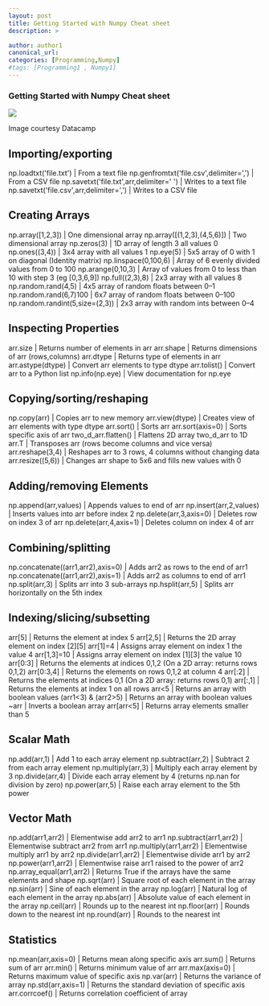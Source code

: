```yaml
---
layout: post
title: Getting Started with Numpy Cheat sheet
description: >

author: author1
canonical_url:
categories: [Programming,Numpy]
#tags: [Programming1 , Numpy1]
---
```

### Getting Started with Numpy Cheat sheet


![](/Tathastu/images/2018/numpy/datacamp.PNG)

Image courtesy Datacamp

## Importing/exporting

np.loadtxt('file.txt') | From a text file
np.genfromtxt('file.csv',delimiter=',') | From a CSV file
np.savetxt('file.txt',arr,delimiter=' ') | Writes to a text file
np.savetxt('file.csv',arr,delimiter=',') | Writes to a CSV file

## Creating Arrays

np.array([1,2,3]) | One dimensional array
np.array([(1,2,3),(4,5,6)]) | Two dimensional array
np.zeros(3) | 1D array of length 3 all values 0
np.ones((3,4)) | 3x4 array with all values 1
np.eye(5) | 5x5 array of 0 with 1 on diagonal (Identity matrix)
np.linspace(0,100,6) | Array of 6 evenly divided values from 0 to 100
np.arange(0,10,3) | Array of values from 0 to less than 10 with step 3 (eg [0,3,6,9])
np.full((2,3),8) | 2x3 array with all values 8
np.random.rand(4,5) | 4x5 array of random floats between 0–1
np.random.rand(6,7)100 | 6x7 array of random floats between 0–100
np.random.randint(5,size=(2,3)) | 2x3 array with random ints between 0–4

## Inspecting Properties

arr.size | Returns number of elements in arr
arr.shape | Returns dimensions of arr (rows,columns)
arr.dtype | Returns type of elements in arr
arr.astype(dtype) | Convert arr elements to type dtype
arr.tolist() | Convert arr to a Python list
np.info(np.eye) | View documentation for np.eye

## Copying/sorting/reshaping

np.copy(arr) | Copies arr to new memory
arr.view(dtype) | Creates view of arr elements with type dtype
arr.sort() | Sorts arr
arr.sort(axis=0) | Sorts specific axis of arr
two_d_arr.flatten() | Flattens 2D array two_d_arr to 1D
arr.T | Transposes arr (rows become columns and vice versa)
arr.reshape(3,4) | Reshapes arr to 3 rows, 4 columns without changing data
arr.resize((5,6)) | Changes arr shape to 5x6 and fills new values with 0

## Adding/removing Elements

np.append(arr,values) | Appends values to end of arr
np.insert(arr,2,values) | Inserts values into arr before index 2
np.delete(arr,3,axis=0) | Deletes row on index 3 of arr
np.delete(arr,4,axis=1) | Deletes column on index 4 of arr

## Combining/splitting

np.concatenate((arr1,arr2),axis=0) | Adds arr2 as rows to the end of arr1
np.concatenate((arr1,arr2),axis=1) | Adds arr2 as columns to end of arr1
np.split(arr,3) | Splits arr into 3 sub-arrays
np.hsplit(arr,5) | Splits arr horizontally on the 5th index

## Indexing/slicing/subsetting

arr[5] | Returns the element at index 5
arr[2,5] | Returns the 2D array element on index [2][5]
arr[1]=4 | Assigns array element on index 1 the value 4
arr[1,3]=10 | Assigns array element on index [1][3] the value 10
arr[0:3] | Returns the elements at indices 0,1,2 (On a 2D array: returns rows 0,1,2)
arr[0:3,4] | Returns the elements on rows 0,1,2 at column 4
arr[:2] | Returns the elements at indices 0,1 (On a 2D array: returns rows 0,1)
arr[:,1] | Returns the elements at index 1 on all rows
arr<5 | Returns an array with boolean values
(arr1<3) & (arr2>5) | Returns an array with boolean values
~arr | Inverts a boolean array
arr[arr<5] | Returns array elements smaller than 5

## Scalar Math

np.add(arr,1) | Add 1 to each array element
np.subtract(arr,2) | Subtract 2 from each array element
np.multiply(arr,3) | Multiply each array element by 3
np.divide(arr,4) | Divide each array element by 4 (returns np.nan for division by zero)
np.power(arr,5) | Raise each array element to the 5th power

## Vector Math

np.add(arr1,arr2) | Elementwise add arr2 to arr1
np.subtract(arr1,arr2) | Elementwise subtract arr2 from arr1
np.multiply(arr1,arr2) | Elementwise multiply arr1 by arr2
np.divide(arr1,arr2) | Elementwise divide arr1 by arr2
np.power(arr1,arr2) | Elementwise raise arr1 raised to the power of arr2
np.array_equal(arr1,arr2) | Returns True if the arrays have the same elements and shape
np.sqrt(arr) | Square root of each element in the array
np.sin(arr) | Sine of each element in the array
np.log(arr) | Natural log of each element in the array
np.abs(arr) | Absolute value of each element in the array
np.ceil(arr) | Rounds up to the nearest int
np.floor(arr) | Rounds down to the nearest int
np.round(arr) | Rounds to the nearest int

## Statistics

np.mean(arr,axis=0) | Returns mean along specific axis
arr.sum() | Returns sum of arr
arr.min() | Returns minimum value of arr
arr.max(axis=0) | Returns maximum value of specific axis
np.var(arr) | Returns the variance of array
np.std(arr,axis=1) | Returns the standard deviation of specific axis
arr.corrcoef() | Returns correlation coefficient of array
